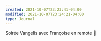 ```yaml
---
created: 2021-10-07T23:23:41-04:00
modified: 2021-10-07T23:24:21-04:00
type: Journal
---
```


Soirée Vangelis avec Françoise en remote 🥰
